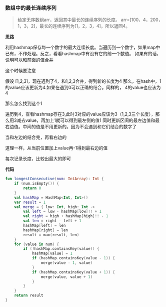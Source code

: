 ### 数组中的最长连续序列
>给定无序数组arr，返回其中最长的连续序列的长度。
arr=[100，4，200，1，3，2]，最长的连续序列为[1，2，3，4]，所以返回4。

**思路**

利用hashmap保存每一个数字的最大连续长度。当遍历到一个数字，如果map中已有，不作处理。反之，看看hashmap中有没有它的前一个数值。
如果有的话，说明可以和前面的值合并

这个时候要注意

假设 [1,2,3]，现在遇到了4，和1,2,3合并，得到新的长度为4
那么，在hash中，1的value应该更新为4.如果在遇到0可以正确的结合。同样的，
4的value也应该为4

那么怎么找到这个1

遍历到4，查看hashmap存在3,此时3对应的value应该为3（1,2,3三个长度），那么用3减去value，再加上1就可以得到最左侧的值1
同时更新区间的最左边值和最右边值。中间的值是不用更新的。因为不会遇到和它们结合的数字了

当和左边的结合完，再看右边的

道理一样，从当前位置加上value再-1得到最右边的值

每次记录长度，比较出最大的即可

**代码**
```kotlin
fun longestConsecutive(num: IntArray): Int {
    if (num.isEmpty()) {
        return 0
    }
    val hashMap = HashMap<Int, Int>()
    var result = 1
    val merge = { low: Int, high: Int ->
        val left = low - hashMap[low]!! + 1
        val right = high + hashMap[high]!! - 1
        val len = right - left + 1
        hashMap[left] = len
        hashMap[right] = len
        result = max(result, len)
    }
    for (value in num) {
        if (!hashMap.containsKey(value)) {
            hashMap[value] = 1
            if (hashMap.containsKey(value - 1)) {
                merge(value - 1, value)
            }
            if (hashMap.containsKey(value + 1)) {
                merge(value, value + 1)
            }
        }
    }
    return result
}
```